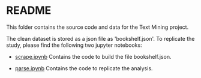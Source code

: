 README
==================

This folder contains the source code and data for the Text Mining project. 

The clean dataset is stored as a json file as 'bookshelf.json'.
To replicate the study, please find the following two jupyter notebooks:

* [scrape.ipynb](http://nbviewer.jupyter.org/github/rogercusco/marx_vs_smith/blob/master/scrape.ipynb) Contains the code to build the file bookshelf.json.
  
* [parse.ipynb](http://nbviewer.jupyter.org/github/rogercusco/marx_vs_smith/blob/master/parse.ipynb) Contains the code to replicate the analysis.


